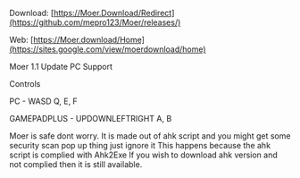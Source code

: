 Download:  [https://Moer.Download/Redirect](https://github.com/mepro123/Moer/releases/)

Web:  [https://Moer.download/Home](https://sites.google.com/view/moerdownload/home)

Moer 1.1 Update
PC Support

Controls

PC - WASD Q, E, F

GAMEPADPLUS - UPDOWNLEFTRIGHT A, B

Moer is safe dont worry.
It is made out of ahk script and you might get some security scan pop up thing just ignore it
This happens because the ahk script is complied with Ahk2Exe
If you wish to download ahk version and not complied then it is still available.
